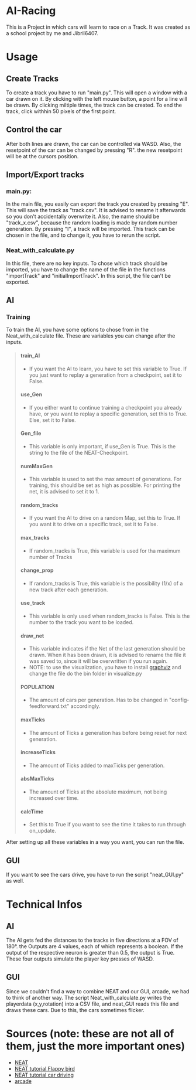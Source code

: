 # AI-Racing
This is a Project in which cars will learn to race on a Track. It was created as a school project by me and Jibril6407.
# Usage
## Create Tracks
To create a track you have to run "main.py". This will open a window with a car drawn on it. By clicking with the left mouse button, a point for a line will be drawn. By clicking miltiple times, the track can be created. To end the track, click withhin 50 pixels of the first point.
## Control the car
After both lines are drawn, the car can be controlled via WASD. Also, the resetpoint of the car can be changed by pressing "R". the new resetpoint will be at the cursors position.
## Import/Export tracks
### main.py:
In the main file, you easily can export the track you created by pressing "E". This will save the track as "track.csv". It is advised to rename it afterwards so you don't accidentally overwrite it. Also, the name should be "track_x.csv", because the random loading is made by random number generation. By pressing "I", a track will be imported. This track can be chosen in the file, and to change it, you have to rerun the script.
### Neat_with_calculate.py
In this file, there are no key inputs. To chose which track should be imported, you have to change the name of the file in the functions "importTrack" and "initialImportTrack". In this script, the file can't be exported.
## AI
### Training
To train the AI, you have some options to chose from in the Neat_with_calculate file. These are variables you can change after the inputs.
> #### train_AI
> -  If you want the AI to learn, you have to set this variable to True. If you just want to replay a generation from a checkpoint, set it to False.
> #### use_Gen
> -  If you either want to continue training a checkpoint you already have, or you want to replay a specific generation, set this to True. Else, set it to False.
> #### Gen_file
> -  This variable is only important, if use_Gen is True. This is the string to the file of the NEAT-Checkpoint.
> #### numMaxGen
> - This variable is used to set the max amount of generations. For training, this should be set as high as possible. For printing the net, it is advised to set it to 1.
> #### random_tracks
> -  If you want the AI to drive on a random Map, set this to True. If you want it to drive on a specific track, set it to False.
> #### max_tracks
> -  If random_tracks is True, this variable is used for tha maximum number of Tracks
> #### change_prop
> -  If random_tracks is True, this variable is the possibility (1/x) of a new track after each generation.
> #### use_track
> -  This variable is only used when random_tracks is False. This is the number to the track you want to be loaded.
> #### draw_net
> -  This variable indicates if the Net of the last generation should be drawn. When it has been drawn, it is advised to rename the file it was saved to, since it will be overwritten if you run again.
> - NOTE: to use the visualization, you have to install [graphviz](https://graphviz.org/download/) and change the file do the bin folder in visualize.py
> #### POPULATION
> -  The amount of cars per generation. Has to be changed in "config-feedforward.txt" accordingly.
> #### maxTicks
> -  The amount of Ticks a generation has before being reset for next generation.
> #### increaseTicks
> -  The amount of Ticks added to maxTicks per generation.
> #### absMaxTicks
> -  The amount of Ticks at the absolute maximum, not being increased over time.
> #### calcTime
> -  Set this to True if you want to see the time it takes to run through on_update.

After setting up all these variables in a way you want, you can run the file.



## GUI
If you want to see the cars drive, you have to run the script "neat_GUI.py" as well.

# Technical Infos
## AI
The AI gets fed the distances to the tracks in five directions at a FOV of 180°. the Outputs are 4 values, each of which represents a boolean. If the output of the respective neuron is greater than 0.5, the output is True. These four outputs simulate the player key presses of WASD.

## GUI
Since we couldn't find a way to combine NEAT and our GUI, arcade, we had to think of another way. The script Neat_with_calculate.py writes the playerdata (x,y,rotation) into a CSV file, and neat_GUI reads this file and draws these cars. Due to this, the cars sometimes flicker.

# Sources (note: these are not all of them, just the more important ones)
- [NEAT]([https://www.google.com](https://neat-python.readthedocs.io/en/latest/))
- [NEAT tutorial Flappy bird](bit.ly/3bO3UdO)
- [NEAT tutorial car driving](https://www.youtube.com/watch?v=2o-jMhXmmxA&t=143s&ab_channel=CheesyAI)
- [arcade](https://api.arcade.academy/en/latest/)
